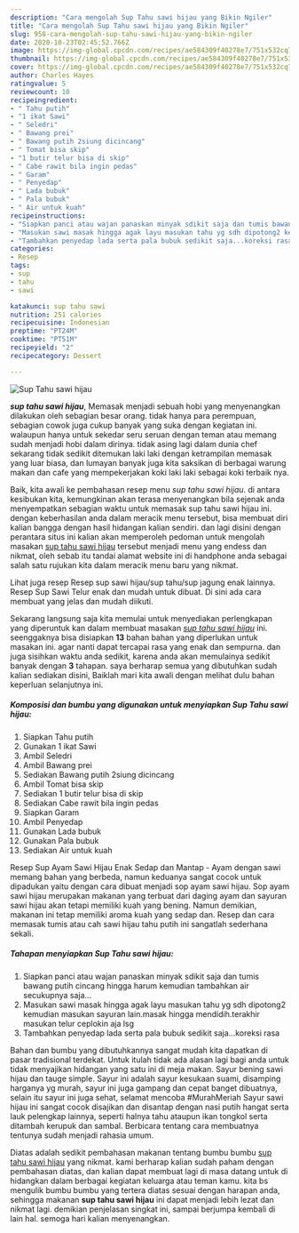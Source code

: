 ```yaml
---
description: "Cara mengolah Sup Tahu sawi hijau yang Bikin Ngiler"
title: "Cara mengolah Sup Tahu sawi hijau yang Bikin Ngiler"
slug: 958-cara-mengolah-sup-tahu-sawi-hijau-yang-bikin-ngiler
date: 2020-10-23T02:45:52.766Z
image: https://img-global.cpcdn.com/recipes/ae584309f40278e7/751x532cq70/sup-tahu-sawi-hijau-foto-resep-utama.jpg
thumbnail: https://img-global.cpcdn.com/recipes/ae584309f40278e7/751x532cq70/sup-tahu-sawi-hijau-foto-resep-utama.jpg
cover: https://img-global.cpcdn.com/recipes/ae584309f40278e7/751x532cq70/sup-tahu-sawi-hijau-foto-resep-utama.jpg
author: Charles Hayes
ratingvalue: 5
reviewcount: 10
recipeingredient:
- " Tahu putih"
- "1 ikat Sawi"
- " Seledri"
- " Bawang prei"
- " Bawang putih 2siung dicincang"
- " Tomat bisa skip"
- "1 butir telur bisa di skip"
- " Cabe rawit bila ingin pedas"
- " Garam"
- " Penyedap"
- " Lada bubuk"
- " Pala bubuk"
- " Air untuk kuah"
recipeinstructions:
- "Siapkan panci atau wajan panaskan minyak sdikit saja dan tumis bawang putih cincang hingga harum kemudian tambahkan air secukupnya saja..."
- "Masukan sawi masak hingga agak layu masukan tahu yg sdh dipotong2 kemudian masukan sayuran lain.masak hingga mendidih.terakhir masukan telur ceplokin aja lsg"
- "Tambahkan penyedap lada serta pala bubuk sedikit saja...koreksi rasa"
categories:
- Resep
tags:
- sup
- tahu
- sawi

katakunci: sup tahu sawi 
nutrition: 251 calories
recipecuisine: Indonesian
preptime: "PT24M"
cooktime: "PT51M"
recipeyield: "2"
recipecategory: Dessert

---
```



![Sup Tahu sawi hijau](https://img-global.cpcdn.com/recipes/ae584309f40278e7/751x532cq70/sup-tahu-sawi-hijau-foto-resep-utama.jpg)

<b><i>sup tahu sawi hijau</i></b>, Memasak menjadi sebuah hobi yang menyenangkan dilakukan oleh sebagian besar orang. tidak hanya para perempuan, sebagian cowok juga cukup banyak yang suka dengan kegiatan ini. walaupun hanya untuk sekedar seru seruan dengan teman atau memang sudah menjadi hobi dalam dirinya. tidak asing lagi dalam dunia chef sekarang tidak sedikit ditemukan laki laki dengan ketrampilan memasak yang luar biasa, dan lumayan banyak juga kita saksikan di berbagai warung makan dan cafe yang mempekerjakan koki laki laki sebagai koki terbaik nya.

Baik, kita awali ke pembahasan resep menu <i>sup tahu sawi hijau</i>. di antara kesibukan kita, kemungkinan akan terasa menyenangkan bila sejenak anda menyempatkan sebagian waktu untuk memasak sup tahu sawi hijau ini. dengan keberhasilan anda dalam meracik menu tersebut, bisa membuat diri kalian bangga dengan hasil hidangan kalian sendiri. dan lagi disini dengan perantara situs ini kalian akan memperoleh pedoman untuk mengolah masakan <u>sup tahu sawi hijau</u> tersebut menjadi menu yang endess dan nikmat, oleh sebab itu tandai alamat website ini di handphone anda sebagai salah satu rujukan kita dalam meracik menu baru yang nikmat.

Lihat juga resep Resep sup sawi hijau/sup tahu/sup jagung enak lainnya. Resep Sup Sawi Telur enak dan mudah untuk dibuat. Di sini ada cara membuat yang jelas dan mudah diikuti.


Sekarang langsung saja kita memulai untuk menyediakan perlengkapan yang diperuntuk kan dalam membuat masakan <u><i>sup tahu sawi hijau</i></u> ini. seenggaknya bisa disiapkan <b>13</b> bahan bahan yang diperlukan untuk masakan ini. agar nanti dapat tercapai rasa yang enak dan sempurna. dan juga sisihkan waktu anda sedikit, karena anda akan memulainya sedikit banyak dengan <b>3</b> tahapan. saya berharap semua yang dibutuhkan sudah kalian sediakan disini, Baiklah mari kita awali dengan melihat dulu bahan keperluan selanjutnya ini.

<!--inarticleads1-->

##### Komposisi dan bumbu yang digunakan untuk menyiapkan Sup Tahu sawi hijau:

1. Siapkan  Tahu putih
1. Gunakan 1 ikat Sawi
1. Ambil  Seledri
1. Ambil  Bawang prei
1. Sediakan  Bawang putih 2siung dicincang
1. Ambil  Tomat bisa skip
1. Sediakan 1 butir telur bisa di skip
1. Sediakan  Cabe rawit bila ingin pedas
1. Siapkan  Garam
1. Ambil  Penyedap
1. Gunakan  Lada bubuk
1. Gunakan  Pala bubuk
1. Sediakan  Air untuk kuah


Resep Sup Ayam Sawi Hijau Enak Sedap dan Mantap - Ayam dengan sawi memang bahan yang berbeda, namun keduanya sangat cocok untuk dipadukan yaitu dengan cara dibuat menjadi sop ayam sawi hijau. Sop ayam sawi hijau merupakan makanan yang terbuat dari daging ayam dan sayuran sawi hijau akan tetapi memiliki kuah yang bening. Namun demikian, makanan ini tetap memiliki aroma kuah yang sedap dan. Resep dan cara memasak tumis atau cah sawi hijau tahu putih ini sangatlah sederhana sekali. 

<!--inarticleads2-->

##### Tahapan menyiapkan Sup Tahu sawi hijau:

1. Siapkan panci atau wajan panaskan minyak sdikit saja dan tumis bawang putih cincang hingga harum kemudian tambahkan air secukupnya saja...
1. Masukan sawi masak hingga agak layu masukan tahu yg sdh dipotong2 kemudian masukan sayuran lain.masak hingga mendidih.terakhir masukan telur ceplokin aja lsg
1. Tambahkan penyedap lada serta pala bubuk sedikit saja...koreksi rasa


Bahan dan bumbu yang dibutuhkannya sangat mudah kita dapatkan di pasar tradisional terdekat. Untuk itulah tidak ada alasan lagi bagi anda untuk tidak menyajikan hidangan yang satu ini di meja makan. Sayur bening sawi hijau dan tauge simple. Sayur ini adalah sayur kesukaan suami, disamping harganya yg murah, sayur ini juga gampang dan cepat banget dibuatnya, selain itu sayur ini juga sehat, selamat mencoba #MurahMeriah Sayur sawi hijau ini sangat cocok disajikan dan disantap dengan nasi putih hangat serta lauk pelengkap lainnya, seperti halnya tahu ataupun ikan tongkol serta ditambah kerupuk dan sambal. Berbicara tentang cara membuatnya tentunya sudah menjadi rahasia umum. 

Diatas adalah sedikit pembahasan makanan tentang bumbu bumbu <u>sup tahu sawi hijau</u> yang nikmat. kami berharap kalian sudah paham dengan pembahasan diatas, dan kalian dapat membuat lagi di masa datang untuk di hidangkan dalam berbagai kegiatan keluarga atau teman kamu. kita bs mengulik bumbu bumbu yang tertera diatas sesuai dengan harapan anda, sehingga makanan <b>sup tahu sawi hijau</b> ini dapat menjadi lebih lezat dan nikmat lagi. demikian penjelasan singkat ini, sampai berjumpa kembali di lain hal. semoga hari kalian menyenangkan.
